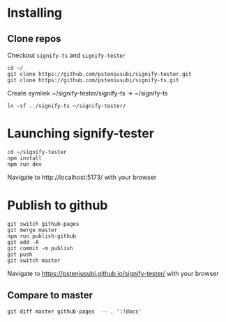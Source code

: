 # Installing

## Clone repos

Checkout `signify-ts` and `signify-tester`

```
cd ~/
git clone https://github.com/psteniusubi/signify-tester.git
git clone https://github.com/psteniusubi/signify-ts.git 
```

Create symlink ~/signify-tester/signify-ts -> ~/signify-ts

```
ln -sf ../signify-ts ~/signify-tester/
```

# Launching signify-tester

```
cd ~/signify-tester
npm install
npm run dev
```

Navigate to http://localhost:5173/ with your browser

# Publish to github

```
git switch github-pages
git merge master
npm run publish-github
git add -A
git commit -m publish
git push
git switch master
```

Navigate to https://psteniusubi.github.io/signify-tester/ with your browser

## Compare to master

```
git diff master github-pages  -- . ':!docs'
```
